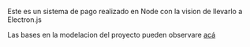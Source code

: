 Este es un sistema de pago realizado en Node con la vision de llevarlo a Electron.js

Las bases en la modelacion del proyecto pueden observare [acá](https://www.linkedin.com/pulse/dise%C3%B1o-de-un-sistema-negocio-por-suscripcion-millan-corobo/)